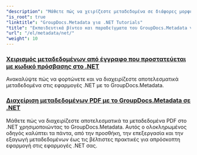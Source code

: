 ```yaml
---
"description": "Μάθετε πώς να χειρίζεστε μεταδεδομένα σε διάφορες μορφές αρχείων με λεπτομερή παραδείγματα και οδηγίες βήμα προς βήμα."
"is_root": true
"linktitle": "GroupDocs.Metadata για .NET Tutorials"
"title": "Εκπαιδευτικά βίντεο και παραδείγματα του GroupDocs.Metadata για .NET"
"url": "/el/metadata/net/"
"weight": 10
---
```


### [Χειρισμός μεταδεδομένων από έγγραφο που προστατεύεται με κωδικό πρόσβασης στο .NET](./load-metadata/)
Ανακαλύψτε πώς να φορτώνετε και να διαχειρίζεστε αποτελεσματικά μεταδεδομένα στις εφαρμογές .NET με το GroupDocs.Metadata.
### [Διαχείριση μεταδεδομένων PDF με το GroupDocs.Metadata σε .NET](./pdf-metadata-management/)
Μάθετε πώς να διαχειρίζεστε αποτελεσματικά τα μεταδεδομένα PDF στο .NET χρησιμοποιώντας το GroupDocs.Metadata. Αυτός ο ολοκληρωμένος οδηγός καλύπτει τα πάντα, από την προσθήκη, την επεξεργασία και την εξαγωγή μεταδεδομένων έως τις βέλτιστες πρακτικές για απρόσκοπτη εφαρμογή στις εφαρμογές .NET σας.